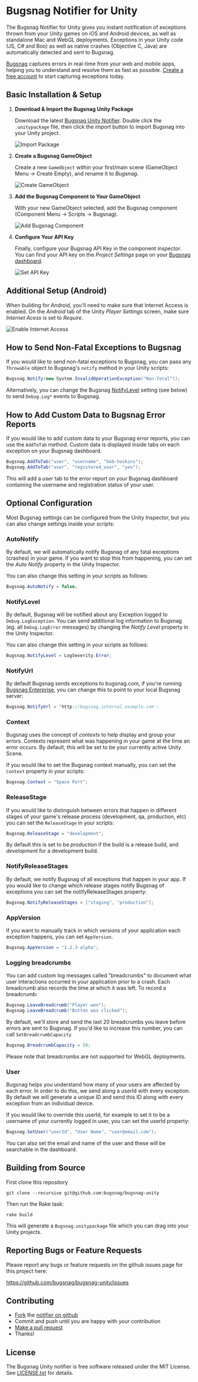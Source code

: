 Bugsnag Notifier for Unity
============================

The Bugsnag Notifier for Unity gives you instant notification of exceptions
thrown from your Unity games on iOS and Android devices, as well as standalone
Mac and WebGL deployments. Exceptions in your Unity code (JS, C# and Boo) as
well as native crashes (Objective C, Java) are automatically detected and sent to Bugsnag.

[Bugsnag](http://bugsnag.com) captures errors in real-time from your web
and mobile apps, helping you to understand and resolve them as fast as possible.
[Create a free account](http://bugsnag.com) to start capturing exceptions today.


Basic Installation & Setup
--------------------------

1.  **Download & Import the Bugsnag Unity Package**

    Download the latest [Bugsnag Unity Notifier](https://github.com/bugsnag/bugsnag-unity/raw/master/Bugsnag.unitypackage).
    Double click the `.unitypackage` file, then click the *import* button to
    import Bugsnag into your Unity project.

    ![Import Package](https://raw.github.com/bugsnag/bugsnag-unity/master/assets/docs/import-package.png)

2.  **Create a Bugsnag GameObject**

    Create a new `GameObject` within your first/main scene
    (GameObject Menu -> Create Empty), and rename it to *Bugsnag*.
    
    ![Create GameObject](https://raw.github.com/bugsnag/bugsnag-unity/master/assets/docs/create-gameobject.png)

3.  **Add the Bugsnag Component to Your GameObject**

    With your new GameObject selected, add the Bugsnag component 
    (Component Menu -> Scripts -> Bugsnag). 
    
    ![Add Bugsnag Component](https://raw.github.com/bugsnag/bugsnag-unity/master/assets/docs/add-bugsnag-component.png)

4.  **Configure Your API Key**

    Finally, configure your Bugsnag API Key in the component inspector.
    You can find your API key on the *Project Settings* page on your 
    [Bugsnag dashboard](https://bugsnag.com).

    ![Set API Key](https://raw.github.com/bugsnag/bugsnag-unity/master/assets/docs/set-api-key.png)

Additional Setup (Android)
------------------------------

When building for Android, you'll need to make sure that Internet Access is 
enabled. On the *Android* tab of the Unity *Player Settings* screen, make sure
*Internet Acess* is set to *Require*.

![Enable Internet Access](https://raw.github.com/bugsnag/bugsnag-unity/master/assets/docs/android-internet-access.png)

How to Send Non-Fatal Exceptions to Bugsnag
-------------------------------------------

If you would like to send non-fatal exceptions to Bugsnag, you can pass any
`Throwable` object to Bugsnag's `notify` method in your Unity scripts:

```csharp
Bugsnag.Notify(new System.InvalidOperationException("Non-fatal"));
```

Alternatively, you can change the Bugsnag [NotifyLevel](#notifylevel) setting
(see below) to send `Debug.Log*` events to Bugsnag.


How to Add Custom Data to Bugsnag Error Reports
-----------------------------------------------

If you would like to add custom data to your Bugsnag error reports, you can
use the `AddToTab` method. Custom data is displayed inside tabs on each 
exception on your Bugsnag dashboard.

```csharp
Bugsnag.AddToTab("user", "username", "bob-hoskins");
Bugsnag.AddToTab("user", "registered_user", "yes");
```

This will add a *user* tab to the error report on your Bugsnag dashboard
containing the username and registration status of your user.


Optional Configuration
----------------------

Most Bugsnag settings can be configured from the Unity Inspector, but you can
also change settings inside your scripts:

### AutoNotify

By default, we will automatically notify Bugsnag of any fatal exceptions
(crashes) in your game. If you want to stop this from happening, you can set
the *Auto Notify* property in the Unity Inspector.

You can also change this setting in your scripts as follows:
    
```csharp
Bugsnag.AutoNotify = false;
```

### NotifyLevel

By default, Bugsnag will be notified about any Exception logged to 
`Debug.LogException`. You can send additional log information to Bugsnag 
(eg. all `Debug.LogError` messages) by changing the *Notify Level* property
in the Unity Inspector.

You can also change this setting in your scripts as follows:

```csharp
Bugsnag.NotifyLevel = LogSeverity.Error;
```

### NotifyUrl

By default Bugsnag sends exceptions to bugsnag.com, if you're running
[Bugsnag Enterprise](https://bugsnag.com/enterprise), you can change
this to point to your local Bugsnag server:

```csharp
Bugsnag.NotifyUrl = 'http://bugsnag.internal.example.com';
```

### Context

Bugsnag uses the concept of *contexts* to help display and group your
errors. Contexts represent what was happening in your game at the
time an error occurs. By default, this will be set to be your currently
active Unity Scene.

If you would like to set the Bugsnag context manually, you can set the 
`Context` property in your scripts:

```csharp
Bugsnag.Context = "Space Port";
```

### ReleaseStage

If you would like to distinguish between errors that happen in different
stages of your game's release process (development, qa, production, etc)
you can set the `ReleaseStage` in your scripts:

```csharp
Bugsnag.ReleaseStage = "development";
```

By default this is set to be *production* if the build is a release build,
and *development* for a development build.

### NotifyReleaseStages

By default, we notify Bugsnag of all exceptions that happen in your app. If you would like to change which release stages notify Bugsnag of exceptions you can set the notifyReleaseStages property:

```csharp
Bugsnag.NotifyReleaseStages = ["staging", "production"];
```

### AppVersion

If you want to manually track in which versions of your application each exception happens, you can set `AppVersion`.

```csharp
Bugsnag.AppVersion = "1.2.3-alpha";
```

### Logging breadcrumbs

You can add custom log messages called "breadcrumbs" to document what user interactions occurred in your application prior to a crash. Each breadcrumb also records the time at which it was left. To record a breadcrumb:

```csharp
Bugsnag.LeaveBreadcrumb("Player won");
Bugsnag.LeaveBreadcrumb("Button was clicked");
```

By default, we'll store and send the last 20 breadcrumbs you leave before errors are sent to Bugsnag. If you'd like to increase this number, you can call `SetBreadcrumbCapacity`

```csharp
Bugsnag.BreadcrumbCapacity = 50;
```
Please note that breadcrumbs are not supported for WebGL deployments.

### User

Bugsnag helps you understand how many of your users are affected by each error. In order to do this, we send along a userId with every exception. By default we will generate a unique ID and send this ID along with every exception from an individual device.

If you would like to override this userId, for example to set it to be a username of your currently logged in user, you can set the userId property:

```csharp
Bugsnag.SetUser("userId", "User Name", "user@email.com");
```

You can also set the email and name of the user and these will be searchable in the dashboard.

Building from Source
--------------------

First clone this repository

    git clone --recursive git@github.com:bugsnag/bugsnag-unity

Then run the Rake task:

    rake build

This will generate a `Bugsnag.unitypackage` file which you can drag into your Unity projects.


Reporting Bugs or Feature Requests
----------------------------------

Please report any bugs or feature requests on the github issues page for this
project here:

<https://github.com/bugsnag/bugsnag-unity/issues>


Contributing
------------

-   [Fork](https://help.github.com/articles/fork-a-repo) the [notifier on github](https://github.com/bugsnag/bugsnag-unity)
-   Commit and push until you are happy with your contribution
-   [Make a pull request](https://help.github.com/articles/using-pull-requests)
-   Thanks!


License
-------

The Bugsnag Unity notifier is free software released under the MIT License. 
See [LICENSE.txt](https://github.com/bugsnag/bugsnag-unity/blob/master/LICENSE.txt) for details.

